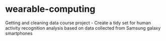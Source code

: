 # wearable-computing
Getting and cleaning data course project - Create a tidy set for human activity recognition analysis based on data collected from Samsung galaxy smartphones 
